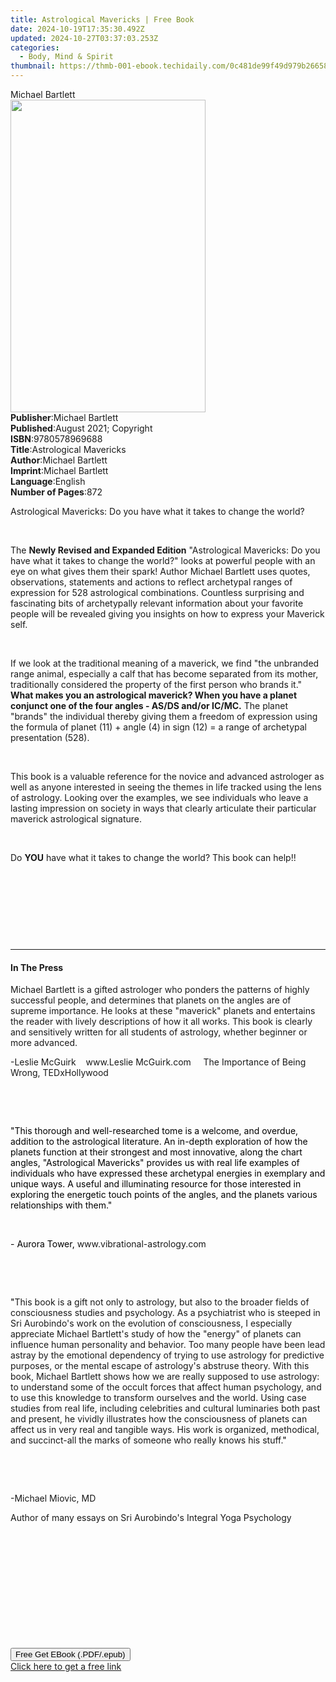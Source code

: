 ```yaml
---
title: Astrological Mavericks | Free Book
date: 2024-10-19T17:35:30.492Z
updated: 2024-10-27T03:37:03.253Z
categories:
  - Body, Mind & Spirit
thumbnail: https://thmb-001-ebook.techidaily.com/0c481de99f49d979b266581a461e50b771cf4a4eefaf28f8aa9659097d71da09.jpg
---
```

<main id="book-container">
  <div class="flex flex-col">
    <div class="book-brief flex-1 py-6 px-4 sm:p-6 md:py-10 md:px-8">
      <!-- brief-->
      <div class="book-brief-main">Michael Bartlett</div>
    </div>
    <div
      class="book-meta-info flex-1 grid gap-4 col-start-1 col-end-3 row-start-1 sm:mb-6 sm:grid-cols-4 lg:gap-6 lg:col-start-2 lg:row-end-6 lg:row-span-6 lg:mb-0"
    >
      <div
        class="book-meta-info-left place-content-center mt-4 p-4 text-sm leading-6 col-start-2 col-span-2 dark:text-slate-400"
      >
        <img
          class="w-full h-500 object-cover rounded-lg sm:h-255 sm:col-span-2 lg:col-span-full"
          src="https://img-001-ebook.techidaily.com/c1b6adf5c0c2cd22bcc2a15255e6b0c5e6af369e61644bec82a8fccd354a2191.jpg"
          alt=""
          width="312"
          height="500"
        />
      </div>
      <div
        class="book-meta-info-right mt-2 col-start-1 row-start-2 col-span-3 self-center"
      >
        <!-- meta data  -->
        <div class="flex flex-col px-4 md:px-8">
          <div class="flex-1">
            <strong>Publisher</strong>:<span class="px-2"
              >Michael Bartlett</span
            >
          </div>
          <div class="flex-1">
            <strong>Published</strong>:<span class="px-2"
              >August 2021; Copyright</span
            >
          </div>
          <div class="flex-1">
            <strong>ISBN</strong>:<span class="px-2">9780578969688</span>
          </div>
          <div class="flex-1">
            <strong>Title</strong>:<span class="px-2"
              >Astrological Mavericks</span
            >
          </div>
          <div class="flex-1">
            <strong>Author</strong>:<span class="px-2">Michael Bartlett</span>
          </div>
          <div class="flex-1">
            <strong>Imprint</strong>:<span class="px-2">Michael Bartlett</span>
          </div>
          <div class="flex-1">
            <strong>Language</strong>:<span class="px-2">English</span>
          </div>
          <div class="flex-1">
            <strong>Number of Pages</strong>:<span class="px-2">872</span>
          </div>
        </div>
      </div>
    </div>
    <div class="book-description flex-1 py-6 px-4 sm:p-6 md:py-10 md:px-8">
      <div class="book-description-main">
        <div accordion-content="" id="description">
          <p>
            Astrological Mavericks: Do you have what it takes to change the
            world?
          </p>
          <p><br /></p>
          <p>
            The
            <strong>Newly Revised and Expanded Edition</strong> "Astrological
            Mavericks: Do you have what it takes to change the world?" looks at
            powerful people with an eye on what gives them their spark! Author
            Michael Bartlett uses quotes, observations, statements and actions
            to reflect archetypal ranges of expression for 528 astrological
            combinations. Countless surprising and fascinating bits of
            archetypally relevant information about your favorite people will be
            revealed giving you insights on how to express your Maverick self.
          </p>
          <p><br /></p>
          <p>
            If we look at the traditional meaning of a maverick, we find "the
            unbranded range animal, especially a calf that has become separated
            from its mother, traditionally considered the property of the first
            person who brands it."
            <strong
              >What makes you an astrological maverick? When you have a planet
              conjunct one of the four angles - AS/DS and/or IC/MC.</strong
            >&nbsp;The planet "brands" the individual thereby giving them a
            freedom of expression using the formula of planet (11) + angle (4)
            in sign (12) = a range of archetypal presentation (528).
          </p>
          <p><br /></p>
          <p>
            This book is a valuable reference for the novice and advanced
            astrologer as well as anyone interested in seeing the themes in life
            tracked using the lens of astrology. Looking over the examples, we
            see individuals who leave a lasting impression on society in ways
            that clearly articulate their particular maverick astrological
            signature.
          </p>
          <p><br /></p>
          <p>
            Do <strong>YOU</strong> have what it takes to change the world? This
            book can help!!
          </p>
          <p><br /></p>
          <p><br /></p>
          <p><br /></p>
          <p><br /></p>
        </div>
        <div class="accordion-fader"></div>
      </div>
    </div>
    <div class="book-excerpts flex-1 py-6 px-4 sm:p-6 md:py-10 md:px-8">
      <!-- excerpts-->
      <div class="book-excerpts-main">
        <hr />
        <h4 class="placeholder placeholder-heading">
          <span>In The Press</span>
        </h4>
        <p></p>
        <p>
          Michael Bartlett is a gifted astrologer who ponders the patterns of
          highly successful people, and determines that planets on the angles
          are of supreme importance.&nbsp;He looks at these "maverick" planets
          and entertains the reader with lively descriptions of how it all
          works.&nbsp;This book is clearly and sensitively written for all
          students of astrology, whether beginner or more advanced.&nbsp;
        </p>
        <p>
          -Leslie McGuirk &nbsp;&nbsp;&nbsp;www.Leslie McGuirk.com
          &nbsp;&nbsp;&nbsp;&nbsp;The Importance of Being Wrong, TEDxHollywood
        </p>
        <p>&nbsp;</p>
        <p>&nbsp;</p>
        <p>
          <span style="color: rgba(0, 0, 0, 1)"
            >"This thorough and well-researched tome is a welcome, and overdue,
            addition to the astrological literature. An in-depth exploration of
            how the planets function at their strongest and most innovative,
            along the chart angles, "Astrological Mavericks" provides us with
            real life examples of individuals who have expressed these
            archetypal energies in exemplary and unique ways. A useful and
            illuminating resource for those interested in exploring the
            energetic touch points of the angles, and the planets various
            relationships with them."&nbsp;</span
          >
        </p>
        <p><span style="color: rgba(0, 0, 0, 1)">&nbsp;</span></p>
        <p>
          <span style="color: rgba(0, 0, 0, 1)">- Aurora Tower,&nbsp;</span
          >www.vibrational-astrology.com
        </p>
        <p>&nbsp;</p>
        <p>&nbsp;</p>
        <p>
          <span style="color: rgba(0, 0, 0, 1)">"</span>This book is a gift not
          only to astrology, but also to the broader fields of consciousness
          studies and psychology.&nbsp;As a psychiatrist who is steeped in Sri
          Aurobindo's work on the evolution of consciousness, I especially
          appreciate Michael Bartlett's study of how the "energy" of planets can
          influence human personality and behavior.&nbsp;Too many people have
          been lead astray by the emotional dependency of trying to use
          astrology for predictive purposes, or the mental escape of astrology's
          abstruse theory.&nbsp;With this book, Michael Bartlett shows how we
          are really supposed to use astrology: to understand some of the occult
          forces that affect human psychology, and to use this knowledge to
          transform ourselves and the world.&nbsp;Using case studies from real
          life, including celebrities and cultural luminaries both past and
          present, he vividly illustrates how the consciousness of planets can
          affect us in very real and tangible ways.&nbsp;His work is organized,
          methodical, and succinct-all the marks of someone who really knows his
          stuff.<span style="color: rgba(0, 0, 0, 1)">"</span>&nbsp;
        </p>
        <p>&nbsp;</p>
        <p>&nbsp;</p>
        <p>-Michael Miovic, MD</p>
        <p>Author of many essays on Sri Aurobindo's Integral Yoga Psychology</p>
        <p>&nbsp;</p>
        <p><span style="color: rgba(0, 0, 0, 1)">&nbsp;</span></p>
        <p><br /></p>
        <p>&nbsp;</p>
        <p>&nbsp;</p>
        <p><span style="color: rgba(0, 0, 0, 1)">&nbsp;</span></p>
        <p></p>
      </div>
    </div>
    <div
      class="book-about-author flex-1 py-6 px-4 sm:p-6 md:py-10 md:px-8"
    ></div>
    <div class="book-free-get flex-1 py-6 px-4 sm:p-6 md:py-10 md:px-8">
      <button
        id="btn-free-get"
        class="bg-blue-500 hover:bg-blue-700 text-white font-bold py-2 px-4 rounded"
      >
        Free Get EBook (.PDF/.epub)
      </button>
      <div id="countdown-display" class="px-2 text-lg mt-2"></div>
      <a
        id="free-link"
        class="hidden bg-blue-500 hover:bg-blue-700 text-white font-bold py-2 px-4 rounded"
        href="https://www.ebooks.com/en-us/book/210355669/astrological-mavericks/michael-bartlett/"
        target="_blank"
        >Click here to get a free link</a
      >
    </div>
    <script>
      let countdownTime = 0;
      let countdownInterval = null;
      document
        .getElementById('btn-free-get')
        .addEventListener('click', startCountdown);
      function startCountdown() {
        countdownTime = new Date().getTime() + 60000 * 3;
        countdownInterval = setInterval(updateCountdown, 1000);
        document.getElementById('btn-free-get').disabled = true;
        document
          .getElementById('btn-free-get')
          .classList.add('bg-gray-500', 'cursor-not-allowed');
      }
      function updateCountdown() {
        let currentTime = new Date().getTime();
        let timeLeft = countdownTime - currentTime;
        let secondsLeft = Math.floor(timeLeft / 1000);
        document.getElementById('countdown-display').innerHTML =
          `Remaining time: ${secondsLeft} seconds.`;
        if (secondsLeft <= 0) {
          clearInterval(countdownInterval);
          document.getElementById('btn-free-get').classList.add('hidden');
          document.getElementById('free-link').classList.remove('hidden');
          document.getElementById('countdown-display').innerHTML = '';
        }
      }
    </script>
  </div>
</main>

<ins class="adsbygoogle"
      style="display:block"
      data-ad-client="ca-pub-7571918770474297"
      data-ad-slot="8358498916"
      data-ad-format="auto"
      data-full-width-responsive="true"></ins>
    